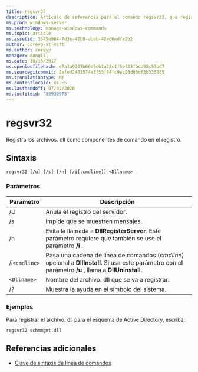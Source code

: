 ```yaml
---
title: regsvr32
description: Artículo de referencia para el comando regsvr32, que registra los archivos. dll como componentes de comando en el registro.
ms.prod: windows-server
ms.technology: manage-windows-commands
ms.topic: article
ms.assetid: 3345e964-7d3e-42b8-abeb-42ed6edfe2b2
author: coreyp-at-msft
ms.author: coreyp
manager: dongill
ms.date: 10/16/2017
ms.openlocfilehash: e7a1a9247b66e5eb1a23c1f5ef33fbcb98c53bd7
ms.sourcegitcommit: 2afed2461574a3f53f84fc9ec28d86df3b335685
ms.translationtype: MT
ms.contentlocale: es-ES
ms.lasthandoff: 07/02/2020
ms.locfileid: "85930973"
---
```

# <a name="regsvr32"></a>regsvr32

Registra los archivos. dll como componentes de comando en el registro.

## <a name="syntax"></a>Sintaxis

```
regsvr32 [/u] [/s] [/n] [/i[:cmdline]] <Dllname>
```

### <a name="parameters"></a>Parámetros

| Parámetro | Descripción |
|--|--|
| /U | Anula el registro del servidor. |
| /s | Impide que se muestren mensajes. |
| /n | Evita la llamada a **DllRegisterServer**. Este parámetro requiere que también se use el parámetro **/i** . |
| /i`<cmdline>` | Pasa una cadena de línea de comandos (*cmdline*) opcional a **DllInstall**. Si usa este parámetro con el parámetro **/u** , llama a **DllUninstall**. |
| `<Dllname>` | Nombre del archivo. dll que se va a registrar. |
| /? | Muestra la ayuda en el símbolo del sistema. |

### <a name="examples"></a>Ejemplos

Para registrar el archivo. dll para el esquema de Active Directory, escriba:

```
regsvr32 schmmgmt.dll
```

## <a name="additional-references"></a>Referencias adicionales

- [Clave de sintaxis de línea de comandos](command-line-syntax-key.md)
